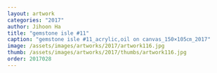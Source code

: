 ```yaml
---
layout: artwork
categories: "2017"
author: Jihoon Ha
title: "gemstone isle #11"
caption: "gemstone isle #11_acrylic,oil on canvas_150×105㎝_2017"
image: /assets/images/artworks/2017/artwork116.jpg
thumb: /assets/images/artworks/2017/thumbs/artwork116.jpg
order: 2017028
---
```

